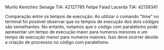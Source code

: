 Murilo Kenichiro Senaga TIA: 42127785
Felipe Faiad Lacerda TIA: 42139341

Comparação entre os tempos de execução:
Ao utilizar o comando "time" no terminal foi possivel observar que os tempos de execução dos dois códigos são semelhantes. No entanto, notamos que o código com paralelismo pode apresentar um tempo de execução maior para numeros menores e um tempo de execução menor para numeros maiores. Isso deve ocorrer devido a criação de processos no código com paralelismo.
